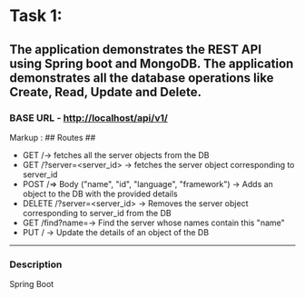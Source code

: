 # Task 1:
The application demonstrates the REST API using Spring boot and MongoDB. The application demonstrates all the database operations like Create, Read, Update and Delete.
----
### BASE URL - <http://localhost/api/v1/> ###

Markup : ## Routes ##
* GET /-> fetches all the server objects from the DB
* GET /?server=<server_id> -> fetches the server object corresponding to server_id
* POST /=> Body ("name", "id", "language", "framework") -> Adds an object to the DB with the provided details
* DELETE /?server=<server_id> -> Removes the server object corresponding to server_id from the DB
* GET /find?name=-> Find the server whose names contain this "name"
* PUT / -> Update the details of an object of the DB

----

### Description ###
Spring Boot

